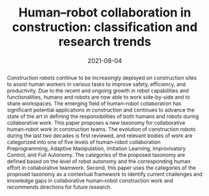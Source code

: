 ---
title: "Human–robot collaboration in construction: classification and research trends"
authors:
- admin
- Xi Wang
- Vineet R. Kamat
- Carol C. Menassa
author_notes: ""
date: "2021-08-04"
doi: "10.1061/(ASCE)CO.1943-7862.0002154"

# Schedule page publish date (NOT publication's date).
publishDate: "2021-08-04T00:00:00Z"

# Publication type.
# Legend: 0 = Uncategorized; 1 = Conference paper; 2 = Journal article;
# 3 = Preprint / Working Paper; 4 = Report; 5 = Book; 6 = Book section;
# 7 = Thesis; 8 = Patent
publication_types: ["2"]

# Publication name and optional abbreviated publication name.
publication: "*Journal of Construction Engineering and Management*, 147"
publication_short: ""

abstract: Construction robots continue to be increasingly deployed on construction sites to assist human workers in various tasks to improve safety, efficiency, and productivity. Due to the recent and ongoing growth in robot capabilities and functionalities, humans and robots are now able to work side-by-side and to share workspaces. The emerging field of human–robot collaboration has significant potential applications in construction and continues to advance the state of the art in defining the responsibilities of both humans and robots during collaborative work. This paper proposes a new taxonomy for collaborative human–robot work in construction teams. The evolution of construction robots during the last two decades is first reviewed, and relevant bodies of work are categorized into one of five levels of human–robot collaboration Preprogramming, Adaptive Manipulation, Imitation Learning, Improvisatory Control, and Full Autonomy. The categories of the proposed taxonomy are defined based on the level of robot autonomy and the corresponding human effort in collaborative teamwork. Second, this paper uses the categories of the proposed taxonomy as a contextual framework to identify current challenges and knowledge gaps in collaborative human–robot construction work and recommends directions for future research.

# Summary. An optional shortened abstract.
summary: ""

tags:
# - Source Themes
featured: true

# links:
# - name: ""
#   url: ""
url_pdf: https://doi.org/10.1061/(ASCE)CO.1943-7862.0002154
url_code: ''
url_dataset: ''
url_poster: ''
url_project: ''
url_slides: ''
url_source: ''
url_video: ''

# Featured image
# To use, add an image named `featured.jpg/png` to your page's folder. 
image:
  caption: ''
  focal_point: ""
  preview_only: false

# Associated Projects (optional).
#   Associate this publication with one or more of your projects.
#   Simply enter your project's folder or file name without extension.
#   E.g. `internal-project` references `content/project/internal-project/index.md`.
#   Otherwise, set `projects: []`.
projects: ['vlfd']

# Slides (optional).
#   Associate this publication with Markdown slides.
#   Simply enter your slide deck's filename without extension.
#   E.g. `slides: "example"` references `content/slides/example/index.md`.
#   Otherwise, set `slides: ""`.
slides: ""
---